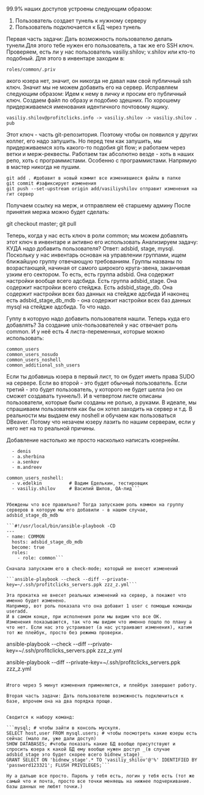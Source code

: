 99.9% наших доступов устроены следующим образом:
1) Пользователь создает тунель к нужному серверу
2) Пользователь подключается к БД через тунель

Первая часть задачи: Дать возможность пользователю делать тунели.Для этого тебе нужен его пользователь, а так же его SSH ключ.
Проверяем, есть ли у нас пользователь vasiliy.shilov; v.shilov или кто-то подобный.
Для этого в инвентаре заходим в:


```roles/common/.priv```

акого юзера нет, значит, он никогда не давал нам свой публичный ssh ключ. Значит мы не можем добавить его на сервер. Исправляем следующим образом: Идем к нему в личку и просим его публичный ключ. Создаем файл по образу и подобию здешних. По хорошему придерживаемся именования идентичного почтовому ящику.

```vasiliy.shilov@profitclicks.info -> vasiliy.shilov -> vasiliy.shilov . pub```

Этот ключ - часть git-репозитория. Поэтому чтобы он появился у других коллег, его надо запушить. Но перед тем как запушить, мы придерживаемся хоть какого-то подобия git flow; и работаем через ветки и мерж-реквесты. Работаем так абсолютно везде - хоть в наших репо, хоть с программистами. Особенно с программистами. Напрямую в мастер никогда не пушим.

```git checkout -b add/vasiliyshilov - #создаст нам отдельную ветку + переключится в неё
git add . #добавит в новый коммит все изменившиеся файлы в папке
git commit #зафиксирует изменения
git push --set-upstream origin add/vasiliyshilov отправит изменения на гит сервер
```
Получаем ссылку на мерж, и отправляем её старшему админу
После принятия мержа можно будет сделать:

 git checkout master; git pull

Теперь, когда у нас есть ключ в роли common; мы можем добавлять этот ключ в инвентаре и активно его использовать
Анализируем задачу: КУДА надо добавить пользователя? Ответ: adsbid, stage, mysql.
Поскольку у нас инвентарь основан на управлении группами, ищем ближайшую группу отвечающую требованиям. Группы названы по возрастающей, начиная от самого широкого круга-звена, заканчивая узким его сектором. То есть, есть группа adsbid. Она содержит настройки вообще всего адсбида.
Есть группа adsbid_stage. Она содержит настройки всего стейджа. Есть adsbid_stage_db. Она содержит настройки всех баз данных на стейдже адсбида
И наконец есть adsbid_stage_db_mdb - она содержит настройки всех баз данных mysql на стейдже адсбида. То что надо.

Гуппу в которую надо добавить пользователя нашли. Теперь куда его добавлять?
За создание unix-пользователей у нас отвечает роль common. И у неё есть 4 листа-переменных, которые можно использовать:

```
common_users
common_users_nosudo
common_users_noshell
common_additional_ssh_users
```

Если ты добавишь юзера в первый лист, то он будет иметь права SUDO на сервере. Если во второй - это будет обычный пользователь. Если третий - это будет пользователь, у которого не будет шелла (но он сможет создавать туннель!). И в четвертом листе описаны пользователи, которые были созданы не ролью, а руками.
В идеале, мы спрашиваем пользователя как бы он хотел заходить на сервер и т.д.
В реальности мы выдаем ему noshell и обучаем как пользоваться DBeaver. Потому что незачем юзеру лазить по нашим серверам, если у него нет на то реальной причины.

Добавление настолько же просто насколько написать юзернейм.

```common_users:
  - denis
  - a.sherbina
  - a.senkov
  - m.andreev

common_users_noshell:
  - v.edelkin          # Вадим Еделькин, тестировщик
  - vasiliy.shilov     # Василий Шилов, QA-лид```


Убеждены что все правильно? Тогда запускаем роль коммон на группу серверов в которую мы его добавили - в нашем случае, adsbid_stage_db_mdb

```#!/usr/local/bin/ansible-playbook -CD
---
- name: COMMON
  hosts: adsbid_stage_db_mdb
  become: true
  roles:
    - role: common```

Сначала запускаем его в check-mode; который не внесет изменений

```ansible-playbook --check --diff --private-key=~/.ssh/profitclicks_servers.ppk zzz_z.yml```

Эта прокатка не внесет реальных изменений на сервер, а покажет что именно будет изменено.
Например, вот роль показала что она добавит 1 user с помощью команды useradd.
И в самом конце, при исполнения роли мы видим что все ОК.
Изменения показываются, так что мы видим что именно пошло по плану а что нет. Если нас это устраивает (а нас устраивают изменения), катим тот же плейбук, просто без режима проверки.

```
ansible-playbook --check --diff --private-key=~/.ssh/profitclicks_servers.ppk zzz_z.yml

ansible-playbook --diff --private-key=~/.ssh/profitclicks_servers.ppk zzz_z.yml

```

Итого через 5 минут изменения применяются, и плейбук завершает работу.

Вторая часть задачи: Дать пользователю возможность подключиться к базе, впрочем она на два порядка проще.


Сводится к набору команд:

```mysql; # чтобы зайти в консоль мускуля.
SELECT host,user FROM mysql.users; # чтобы посмотреть какие юзеры есть сейчас (мало ли, уже дали доступ)
SHOW DATABASES; #чтобы показать какие БД вообще присутствуют и спросить юзера к какой БД ему вообще нужен доступ _(в случае adsbid_stage это будет скорее всего bidnew_stage)_
GRANT SELECT ON 'bidnew_stage'.* TO 'vasiliy_shilov'@'%' IDENTIFIED BY 'password123321'; FLUSH PRIVILEGES;```

Ну а дальше все просто. Пароль у тебя есть, логин у тебя есть (тот же самый что и почта, просто все точки меняешь на нижнее подчеркивание. базы данных не любят точки.)